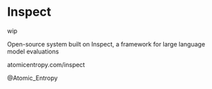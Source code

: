 # Inspect

wip 

Open-source system built on Inspect, a framework for large language model evaluations

atomicentropy.com/inspect     

@Atomic_Entropy 



